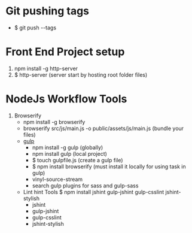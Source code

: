 # Git pushing tags
- $ git push --tags

# Front End Project setup
1. npm install -g http-server
2. $ http-server (server start by hosting root folder files)

# NodeJs Workflow Tools
1. Browserify
	- npm install -g browserify
	- browserify src/js/main.js -o public/assets/js/main.js (bundle your files)
	- [gulp](http://gulpjs.com) 
		- npm install -g gulp (globally)
		- npm install gulp (local project)
		- $ touch gulpfile.js (create a gulp file)
		- $ npm install browserify (must install it locally for using task in gulp)
		- vinyl-source-stream
		- search gulp plugins for sass and gulp-sass
	- Lint hint Tools $ npm install jshint gulp-jshint gulp-csslint jshint-stylish
		- jshint
		- gulp-jshint
		- gulp-csslint
		- jshint-stylish